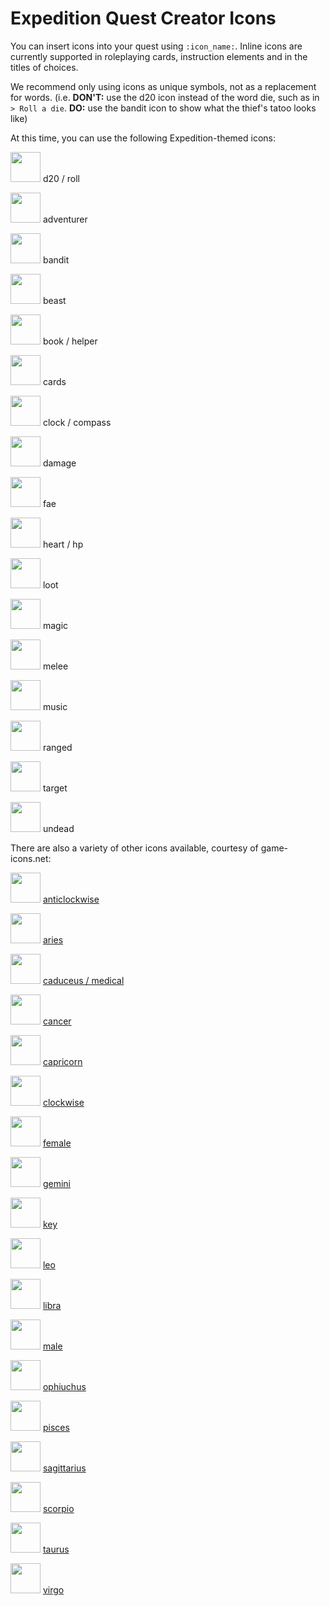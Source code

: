 # Expedition Quest Creator Icons

You can insert icons into your quest using `:icon_name:`. Inline icons are currently supported in roleplaying cards, instruction elements and in the titles of choices.

We recommend only using icons as unique symbols, not as a replacement for words. (i.e. **DON'T:** use the d20 icon instead of the word die, such as in `> Roll a die`. **DO:** use the bandit icon to show what the thief's tatoo looks like)

At this time, you can use the following Expedition-themed icons:

<img src="https://cdn.rawgit.com/Fabricate-IO/expedition-app/master/app/images/d20_small.svg" width="48" height="48"/> d20 / roll

<img src="https://cdn.rawgit.com/Fabricate-IO/expedition-app/master/app/images/adventurer_small.svg" width="48" height="48"/> adventurer

<img src="https://cdn.rawgit.com/Fabricate-IO/expedition-app/master/app/images/bandit_small.svg" width="48" height="48"/> bandit

<img src="https://cdn.rawgit.com/Fabricate-IO/expedition-app/master/app/images/beast_small.svg" width="48" height="48"/> beast

<img src="https://cdn.rawgit.com/Fabricate-IO/expedition-app/master/app/images/helper_small.svg" width="48" height="48"/> book / helper

<img src="https://cdn.rawgit.com/Fabricate-IO/expedition-app/master/app/images/cards_small.svg" width="48" height="48"/> cards

<img src="https://cdn.rawgit.com/Fabricate-IO/expedition-app/master/app/images/clock_small.svg" width="48" height="48"/> clock / compass

<img src="https://cdn.rawgit.com/Fabricate-IO/expedition-app/master/app/images/damage_small.svg" width="48" height="48"/> damage

<img src="https://cdn.rawgit.com/Fabricate-IO/expedition-app/master/app/images/fae_small.svg" width="48" height="48"/> fae

<img src="https://cdn.rawgit.com/Fabricate-IO/expedition-app/master/app/images/hp_small.svg" width="48" height="48"/> heart / hp

<img src="https://cdn.rawgit.com/Fabricate-IO/expedition-app/master/app/images/loot_small.svg" width="48" height="48"/> loot

<img src="https://cdn.rawgit.com/Fabricate-IO/expedition-app/master/app/images/magic_small.svg" width="48" height="48"/> magic

<img src="https://cdn.rawgit.com/Fabricate-IO/expedition-app/master/app/images/melee_small.svg" width="48" height="48"/> melee

<img src="https://cdn.rawgit.com/Fabricate-IO/expedition-app/master/app/images/music_small.svg" width="48" height="48"/> music

<img src="https://cdn.rawgit.com/Fabricate-IO/expedition-app/master/app/images/ranged_small.svg" width="48" height="48"/> ranged

<img src="https://cdn.rawgit.com/Fabricate-IO/expedition-app/master/app/images/target_small.svg" width="48" height="48"/> target

<img src="https://cdn.rawgit.com/Fabricate-IO/expedition-app/master/app/images/undead_small.svg" width="48" height="48"/> undead

There are also a variety of other icons available, courtesy of game-icons.net:

<img src="https://cdn.rawgit.com/Fabricate-IO/expedition-app/master/app/images/anticlockwise_small.svg" width="48" height="48"/> <a href="http://game-icons.net/delapouite/gui/anticlockwise-rotation.html">anticlockwise</a>

<img src="https://cdn.rawgit.com/Fabricate-IO/expedition-app/master/app/images/aries_small.svg" width="48" height="48"/> <a href="http://game-icons.net/delapouite/zodiac/aries.html">aries</a>

<img src="https://cdn.rawgit.com/Fabricate-IO/expedition-app/master/app/images/caduceus_small.svg" width="48" height="48"/> <a href="http://game-icons.net/delapouite/originals/caduceus.html">caduceus / medical</a>

<img src="https://cdn.rawgit.com/Fabricate-IO/expedition-app/master/app/images/cancer_small.svg" width="48" height="48"/> <a href="http://game-icons.net/delapouite/zodiac/cancer.html">cancer</a>

<img src="https://cdn.rawgit.com/Fabricate-IO/expedition-app/master/app/images/capricorn_small.svg" width="48" height="48"/> <a href="http://game-icons.net/delapouite/zodiac/capricorn.html">capricorn</a>

<img src="https://cdn.rawgit.com/Fabricate-IO/expedition-app/master/app/images/clockwise_small.svg" width="48" height="48"/> <a href="http://game-icons.net/delapouite/gui/clockwise-rotation.html">clockwise</a>

<img src="https://cdn.rawgit.com/Fabricate-IO/expedition-app/master/app/images/female_small.svg" width="48" height="48"/> <a href="http://game-icons.net/delapouite/originals/female.html">female</a>

<img src="https://cdn.rawgit.com/Fabricate-IO/expedition-app/master/app/images/gemini_small.svg" width="48" height="48"/> <a href="http://game-icons.net/delapouite/zodiac/gemini.html">gemini</a>

<img src="https://cdn.rawgit.com/Fabricate-IO/expedition-app/master/app/images/key_small.svg" width="48" height="48"/> <a href="http://game-icons.net/lorc/originals/key.html">key</a>

<img src="https://cdn.rawgit.com/Fabricate-IO/expedition-app/master/app/images/leo_small.svg" width="48" height="48"/> <a href="http://game-icons.net/delapouite/zodiac/leo.html">leo</a>

<img src="https://cdn.rawgit.com/Fabricate-IO/expedition-app/master/app/images/libra_small.svg" width="48" height="48"/> <a href="http://game-icons.net/delapouite/zodiac/libra.html">libra</a>

<img src="https://cdn.rawgit.com/Fabricate-IO/expedition-app/master/app/images/male_small.svg" width="48" height="48"/> <a href="http://game-icons.net/delapouite/originals/male.html">male</a>

<img src="https://cdn.rawgit.com/Fabricate-IO/expedition-app/master/app/images/ophiuchus_small.svg" width="48" height="48"/> <a href="http://game-icons.net/delapouite/zodiac/ophiuchus.html">ophiuchus</a>

<img src="https://cdn.rawgit.com/Fabricate-IO/expedition-app/master/app/images/pisces_small.svg" width="48" height="48"/> <a href="http://game-icons.net/delapouite/zodiac/pisces.html">pisces</a>

<img src="https://cdn.rawgit.com/Fabricate-IO/expedition-app/master/app/images/sagittarius_small.svg" width="48" height="48"/> <a href="http://game-icons.net/delapouite/zodiac/sagittarius.html">sagittarius</a>

<img src="https://cdn.rawgit.com/Fabricate-IO/expedition-app/master/app/images/scorpio_small.svg" width="48" height="48"/> <a href="http://game-icons.net/delapouite/zodiac/scorpio.html">scorpio</a>

<img src="https://cdn.rawgit.com/Fabricate-IO/expedition-app/master/app/images/taurus_small.svg" width="48" height="48"/> <a href="http://game-icons.net/delapouite/zodiac/taurus.html">taurus</a>

<img src="https://cdn.rawgit.com/Fabricate-IO/expedition-app/master/app/images/virgo_small.svg" width="48" height="48"/> <a href="http://game-icons.net/delapouite/zodiac/virgo.html">virgo</a>
